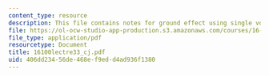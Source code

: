 ```yaml
---
content_type: resource
description: This file contains notes for ground effect using single vortex model.
file: https://ol-ocw-studio-app-production.s3.amazonaws.com/courses/16-100-aerodynamics-fall-2005/406dd23456de468ef9edd4ad936f1380_16100lectre33_cj.pdf
file_type: application/pdf
resourcetype: Document
title: 16100lectre33_cj.pdf
uid: 406dd234-56de-468e-f9ed-d4ad936f1380
---
```

